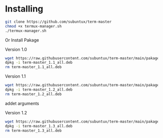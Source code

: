 # Installing

```bash
git clone https://github.com/subuntux/term-master
chmod +x termux-manager.sh
./termux-manager.sh
```

Or Install Pakage


Version 1.0

```bash
wget https://raw.githubusercontent.com/subuntux/term-master/main/pakages/term-master_1.1_all.deb
dpkg -i term-master_1.1_all.deb
rm term-master_1.1_all.deb
```
Version 1.1

```bash
wget https://raw.githubusercontent.com/subuntux/term-master/main/pakages/term-master_1.2_all.deb
dpkg -i term-master_1.2_all.deb
rm term-master_1.2_all.deb
```
addet arguments

Version 1.2

```bash
wget https://raw.githubusercontent.com/subuntux/term-master/main/pakages/term-master_1.3_all.deb
dpkg -i term-master_1.3_all.deb
rm term-master_1.3_all.deb
```
